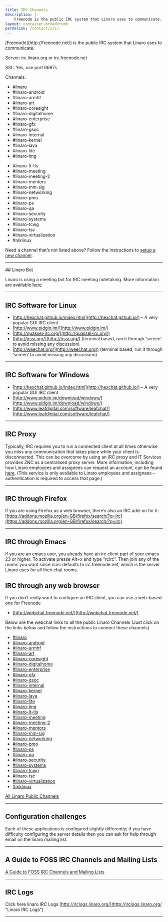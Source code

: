 ```yaml
---
title: IRC Channels
description: |-
    Freenode is the public IRC system that Linaro uses to communicate. Listing of all the IRC channels that Linaro uses to communicate.
layout: container-breadcrumb
permalink: /contact/irc/
---
```


<div class="row no-padding">
<div class="col-xs-12 text-center" markdown="1">
[Freenode](http://freenode.net/) is the public IRC system that Linaro uses to communicate.

Server: irc.linaro.org or irc.freenode.net

SSL: Yes, use port 6697s

Channels:
</div>

</div>

<div class="row no-padding">

<div class="col-sm-6" markdown="1">

- #linaro
- #linaro-android 
- #linaro-armhf
- #linaro-art
- #linaro-coresight
- #linaro-digitalhome
- #linaro-enterprise
- #linaro-gfx
- #linaro-gsoc
- #linaro-internal
- #linaro-kernel
- #linaro-lava
- #linaro-lite
- #linaro-lmg

</div>

<div class="col-sm-6" markdown="1">

- #linaro-lt-tls
- #linaro-meeting
- #linaro-meeting-2
- #linaro-mentors
- #linaro-mm-sig
- #linaro-networking
- #linaro-pmo
- #linaro-ps
- #linaro-qa
- #linaro-security
- #linaro-systems
- #linaro-tcwg
- #linaro-tsc
- #linaro-virtualization
- #mklinux

Need a channel that’s not listed above? Follow the instructions to [setup a new channel](https://wiki.linaro.org/GettingInvolved/IRC/channelsetup).
</div>

</div>

* * *


<div class="row no-padding">

<div class="col-sm-6" markdown="1">
## Linaro Bot

Linaro is using a meeting bot for IRC meeting notetaking. More information are available [here](https://wiki.linaro.org/Resources/HowTo/LinaroBot)

* * *

## IRC Software for Linux

*   [http://hexchat.github.io/index.html](http://hexchat.github.io/) – A very popular GUI IRC client
*   [http://www.pidgin.im/](http://www.pidgin.im/)
*   [http://quassel-irc.org/](http://quassel-irc.org/)
*   [http://irssi.org/](http://irssi.org/) (terminal based, run it through ‘screen’ to avoid missing any discussion)
*   [http://weechat.org/](http://weechat.org/) (terminal based, run it through ‘screen’ to avoid missing any discussion)

* * *

## IRC Software for Windows

*   [http://hexchat.github.io/index.html](http://hexchat.github.io/) – A very popular GUI IRC client
*   [http://www.pidgin.im/download/windows/](http://www.pidgin.im/download/windows/)
*   [http://www.leafdigital.com/software/leafchat/](http://www.leafdigital.com/software/leafchat/)

* * *

## IRC Proxy

Typically, IRC requires you to run a connected client at all times otherwise you miss any communication that takes place while your client is disconnected. This can be overcome by using an IRC proxy and IT Services provides ZNC as a centralised proxy server. More information, including how Linaro employees and assignees can request an account, can be found [here](https://collaborate.linaro.org/pages/viewpage.action?pageId=6717578). (This service is only available to Linaro employees and assignees – authentication is required to access that page.)

* * *

## IRC through Firefox

If you are using Firefox as a web browser, there’s also an IRC add-on for it: [https://addons.mozilla.org/en-GB/firefox/search/?q=irc](https://addons.mozilla.org/en-GB/firefox/search/?q=irc)

* * *

## IRC through Emacs

If you are an emacs user, you already have an irc client part of your emacs 23 or higher. To activate presse Alt+x and type “rcirc”. Then join any of the rooms you want since rcirc defaults to irc.freenode.net, which is the server Linaro uses for all their chat rooms.

</div>
<div class="col-sm-6" markdown="1">

## IRC through any web browser

If you don’t really want to configure an IRC client, you can use a web-based one for Freenode

*   [http://webchat.freenode.net/](http://webchat.freenode.net/)

Below are the webchat links to all the public Linaro Channels (Just click on the links below and follow the instructions to connect these channels)

* [#linaro](http://webchat.freenode.net?channels=linaro&uio=d4)
* [#linaro-android](http://webchat.freenode.net?channels=linaro-android&uio=d4) 
* [#linaro-armhf](http://webchat.freenode.net?channels=linaro-armhf&uio=d4)
* [#linaro-art](http://webchat.freenode.net?channels=linaro-art&uio=d4)
* [#linaro-coresight](http://webchat.freenode.net?channels=linaro-coresight&uio=d4)
* [#linaro-digitalhome](http://webchat.freenode.net?channels=linaro-digitalhome&uio=d4)
* [#linaro-enterprise](http://webchat.freenode.net?channels=linaro-enterprise&uio=d4)
* [#linaro-gfx](http://webchat.freenode.net?channels=linaro-gfx&uio=d4)
* [#linaro-gsoc](http://webchat.freenode.net?channels=linaro-gsoc&uio=d4)
* [#linaro-internal](http://webchat.freenode.net?channels=linaro-internal&uio=d4)
* [#linaro-kernel](http://webchat.freenode.net?channels=linaro-kernel&uio=d4)
* [#linaro-lava](http://webchat.freenode.net?channels=linaro-lava&uio=d4)
* [#linaro-lite](http://webchat.freenode.net?channels=linaro-lite&uio=d4)
* [#linaro-lmg](http://webchat.freenode.net?channels=linaro-lmg&uio=d4)
* [#linaro-lt-tls](http://webchat.freenode.net?channels=linaro-lt-tls&uio=d4)
* [#linaro-meeting](http://webchat.freenode.net?channels=linaro-meeting&uio=d4)
* [#linaro-meeting-2](http://webchat.freenode.net?channels=linaro-meeting-2&uio=d4)
* [#linaro-mentors](http://webchat.freenode.net?channels=linaro-mentors&uio=d4)
* [#linaro-mm-sig](http://webchat.freenode.net?channels=linaro-mm-sig&uio=d4)
* [#linaro-networking](http://webchat.freenode.net?channels=linaro-networking&uio=d4)
* [#linaro-pmo](http://webchat.freenode.net?channels=linaro-pmo&uio=d4)
* [#linaro-ps](http://webchat.freenode.net?channels=linaro-ps&uio=d4)
* [#linaro-qa](http://webchat.freenode.net?channels=linaro-qa&uio=d4)
* [#linaro-security](http://webchat.freenode.net?channels=linaro-security&uio=d4)
* [#linaro-systems](http://webchat.freenode.net?channels=linaro-systems&uio=d4)
* [#linaro-tcwg](http://webchat.freenode.net?channels=linaro-tcwg&uio=d4)
* [#linaro-tsc](http://webchat.freenode.net?channels=linaro-tsc&uio=d4)
* [#linaro-virtualization](http://webchat.freenode.net?channels=linaro-virtualization&uio=d4)
* [#mklinux](http://webchat.freenode.net?channels=mklinux&uio=d4)

[All Linaro Public Channels](http://webchat.freenode.net/?channels=linaro%2Clinaro-android%2Clinaro-armhf%2Clinaro-big.little%2Clinaro-enterprise%2Clinaro-infrastructure%2Clinaro-kernel%2Clinaro-lava%2Clinaro-meeting%2Clinaro-meeting-2%2Clinaro-mm-sig%2Clinaro-multimedia%2Clinaro-pm%2Clinaro-tsc&uio=d4)

* * *

## Configuration challenges

Each of these applications is configured slightly differently; if you have difficulty configuring the server details then you can ask for help through email on the linaro mailing list.

* * *

## A Guide to FOSS IRC Channels and Mailing Lists

[A Guide to FOSS IRC Channels and Mailing Lists](https://docs.google.com/a/linaro.org/document/d/1DcXdJRdLvnpV9LB9GaCTncgz3LNDmoC7t2kNIK43X4Q/edit#heading=h.qggn1yjj1nbi)

* * *

## IRC Logs

Click here linaro IRC Logs [http://irclogs.linaro.org/](http://irclogs.linaro.org/ "Linaro IRC Logs")

</div>

</div>

* * *
